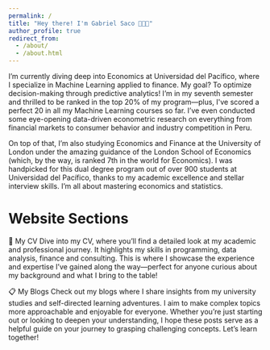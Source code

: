 ```yaml
---
permalink: /
title: "Hey there! I'm Gabriel Saco 👨🏻‍💻"
author_profile: true
redirect_from: 
  - /about/
  - /about.html 
---
```


I’m currently diving deep into Economics at Universidad del Pacífico, where I specialize in Machine Learning applied to finance. My goal? To optimize decision-making through predictive analytics! I’m in my seventh semester and thrilled to be ranked in the top 20% of my program—plus, I've scored a perfect 20 in all my Machine Learning courses so far. I’ve even conducted some eye-opening data-driven econometric research on everything from financial markets to consumer behavior and industry competition in Peru. 

On top of that, I’m also studying Economics and Finance at the University of London under the amazing guidance of the London School of Economics (which, by the way, is ranked 7th in the world for Economics). I was handpicked for this dual degree program out of over 900 students at Universidad del Pacífico, thanks to my academic excellence and stellar interview skills. I’m all about mastering economics and statistics.


Website Sections
======
📄 My CV
Dive into my CV, where you’ll find a detailed look at my academic and professional journey. It highlights my skills in programming, data analysis, finance and consulting. This is where I showcase the experience and expertise I’ve gained along the way—perfect for anyone curious about my background and what I bring to the table!

📋 My Blogs
Check out my blogs where I share insights from my university studies and self-directed learning adventures. I aim to make complex topics more approachable and enjoyable for everyone. Whether you’re just starting out or looking to deepen your understanding, I hope these posts serve as a helpful guide on your journey to grasping challenging concepts. Let’s learn together!

